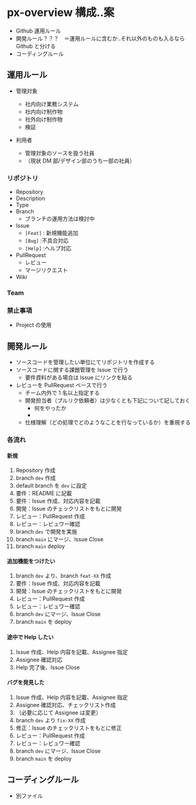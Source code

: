 # px-overview 構成..案

-   Github 運用ルール
-   開発ルール？？？　＝運用ルールに含むか..それ以外のものも入るなら Github と分ける
-   コーディングルール

## 運用ルール

-   管理対象

    -   社内向け業務システム
    -   社内向け制作物
    -   社外向け制作物
    -   検証

-   利用者
    -   管理対象のソースを扱う社員
    -   （現状 DM 部/デザイン部のうち一部の社員）

### リポジトリ

-   Repository
-   Description
-   Type
-   Branch
    -   ブランチの運用方法は検討中
-   Issue
    -   `[Feat]` : 新規機能追加
    -   `[Bug]` :不具合対応
    -   `[Help]` :ヘルプ対応
-   PullRequest
    -   レビュー
    -   マージリクエスト
-   Wiki

### Team

### 禁止事項

-   Project の使用

## 開発ルール

-   ソースコードを管理したい単位にてリポジトリを作成する
-   ソースコードに関する課題管理を Issue で行う
    -   要件資料がある場合は Issue にリンクを貼る
-   レビューを PullRequest ベースで行う
    -   チーム内外で 1 名以上指定する
    -   開発担当者（プルリク依頼者）は少なくとも下記について記しておく
        -   何をやったか
        -
    -   仕様理解（どの処理でどのようなことを行なっているか）を重視する

### 各流れ

#### 新規

1. Repository 作成
2. branch `dev` 作成
3. default branch を `dev` に設定
4. 要件：README に記載
5. 要件：Issue 作成、対応内容を記載
6. 開発：Issue のチェックリストをもとに開発
7. レビュー：PullRequest 作成
8. レビュー：レビュワー確認
9. branch `dev` で開発を実施
10. branch `main` にマージ、Issue Close
11. branch `main` deploy

#### 追加機能をつけたい

1. branch `dev` より、branch `feat-XX` 作成
2. 要件：Issue 作成、対応内容を記載
3. 開発：Issue のチェックリストをもとに開発
4. レビュー：PullRequest 作成
5. レビュー：レビュワー確認
6. branch `dev` にマージ、Issue Close
7. branch `main` を deploy

#### 途中で Help したい

1. Issue 作成、Help 内容を記載、Assignee 指定
2. Assignee 確認対応
3. Help 完了後、Issue Close

#### バグを発見した

1. Issue 作成、Help 内容を記載、Assignee 指定
2. Assignee 確認対応、チェックリスト作成
3. （必要に応じて Assignee は変更）
4. branch `dev` より `fix-XX` 作成
5. 修正：Issue のチェックリストをもとに修正
6. レビュー：PullRequest 作成
7. レビュー：レビュワー確認
8. branch `dev` にマージ、Issue Close
9. branch `main` を deploy

###

## コーディングルール

-   別ファイル

###
